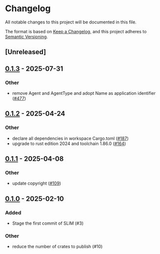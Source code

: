 # Changelog

All notable changes to this project will be documented in this file.

The format is based on [Keep a Changelog](https://keepachangelog.com/en/1.0.0/),
and this project adheres to [Semantic Versioning](https://semver.org/spec/v2.0.0.html).

## [Unreleased]

## [0.1.3](https://github.com/agntcy/slim/compare/slim-signal-v0.1.2...slim-signal-v0.1.3) - 2025-07-31

### Other

- remove Agent and AgentType and adopt Name as application identifier ([#477](https://github.com/agntcy/slim/pull/477))

## [0.1.2](https://github.com/agntcy/slim/compare/slim-signal-v0.1.1...slim-signal-v0.1.2) - 2025-04-24

### Other

- declare all dependencies in workspace Cargo.toml ([#187](https://github.com/agntcy/slim/pull/187))
- upgrade to rust edition 2024 and toolchain 1.86.0 ([#164](https://github.com/agntcy/slim/pull/164))

## [0.1.1](https://github.com/agntcy/slim/compare/slim-signal-v0.1.0...slim-signal-v0.1.1) - 2025-04-08

### Other

- update copyright ([#109](https://github.com/agntcy/slim/pull/109))

## [0.1.0](https://github.com/agntcy/slim/releases/tag/slim-signal-v0.1.0) - 2025-02-10

### Added

- Stage the first commit of SLIM (#3)

### Other

- reduce the number of crates to publish (#10)
